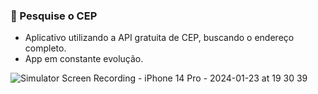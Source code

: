### 📮 Pesquise o CEP

- Aplicativo utilizando a API gratuita de CEP, buscando o endereço completo.
- App em constante evolução.

![Simulator Screen Recording - iPhone 14 Pro - 2024-01-23 at 19 30 39](https://github.com/EullerAmaral/Pesquise-o-CEP/assets/119978208/6b6ef6e2-7fd1-49b0-a0f1-3b8f1e477230)

